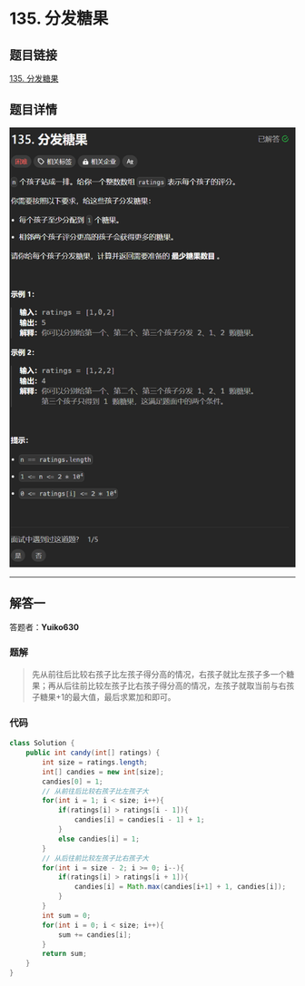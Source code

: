 # 135. 分发糖果
## 题目链接  
[135. 分发糖果](https://leetcode.cn/problems/candy/)
## 题目详情
![题目图片](Img/135.png)

***
## 解答一
答题者：**Yuiko630**

### 题解
> 先从前往后比较右孩子比左孩子得分高的情况，右孩子就比左孩子多一个糖果；再从后往前比较左孩子比右孩子得分高的情况，左孩子就取当前与右孩子糖果+1的最大值，最后求累加和即可。

### 代码
``` Java
class Solution {
    public int candy(int[] ratings) {
        int size = ratings.length;
        int[] candies = new int[size];
        candies[0] = 1;
        // 从前往后比较右孩子比左孩子大
        for(int i = 1; i < size; i++){
            if(ratings[i] > ratings[i - 1]){
                candies[i] = candies[i - 1] + 1;
            }
            else candies[i] = 1;
        }
        // 从后往前比较左孩子比右孩子大
        for(int i = size - 2; i >= 0; i--){
            if(ratings[i] > ratings[i + 1]){
                candies[i] = Math.max(candies[i+1] + 1, candies[i]);
            }
        }
        int sum = 0;
        for(int i = 0; i < size; i++){
            sum += candies[i];
        }
        return sum;
    }
}
```